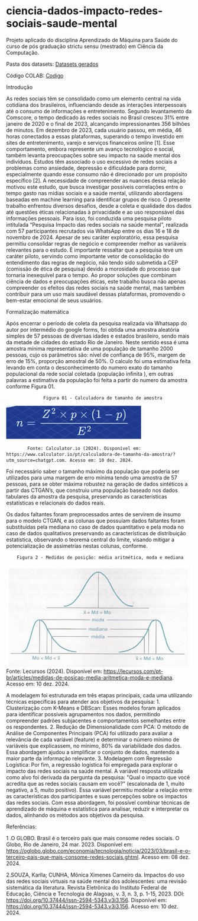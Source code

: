 # ciencia-dados-impacto-redes-sociais-saude-mental
Projeto aplicado do disciplina Aprendizado de Máquina para Saúde do curso de pós graduação strictu sensu (mestrado) em Ciência da Computação. 


Pasta dos datasets: <a href="https://drive.google.com/drive/folders/1Wii-Y_hYjB8jCbJWy3HAvgT7iHDaZxyQ?usp=drive_link">Datasets gerados</a>

Código COLAB:  <a href="https://colab.research.google.com/drive/1M1Ywpn6wJGW8Lq-7XdpK0ucxcSsfW85_?usp=sharing">Codigo</a>

Introdução

As redes sociais têm se consolidado como um elemento central na vida cotidiana dos brasileiros, influenciando desde as interações interpessoais até o consumo de informações e entretenimento. Segundo levantamento da Comscore, o tempo dedicado às redes sociais no Brasil cresceu 31% entre janeiro de 2020 e o final de 2023, alcançando impressionantes 356 bilhões de minutos. Em dezembro de 2023, cada usuário passou, em média, 46 horas conectados a essas plataformas, superando o tempo investido em sites de entretenimento, varejo e serviços financeiros online [1].
Esse comportamento, embora represente um avanço tecnológico e social, também levanta preocupações sobre seu impacto na saúde mental dos indivíduos. Estudos têm associado o uso excessivo de redes sociais a problemas como ansiedade, depressão e dificuldade para dormir, especialmente quando esse consumo não é direcionado por um propósito específico [2]. A necessidade de compreender as nuances dessa relação motivou este estudo, que busca investigar possíveis correlações entre o tempo gasto nas mídias sociais e a saúde mental, utilizando abordagens baseadas em machine learning para identificar grupos de risco.
O presente trabalho enfrentou diversos desafios, desde a coleta e qualidade dos dados até questões éticas relacionadas à privacidade e ao uso responsável das informações pessoais. Para isso, foi conduzida uma pesquisa piloto intitulada “Pesquisa Impacto das redes sociais na saúde mental”, realizada com 57 participantes recrutados via WhatsApp entre os dias 16 e 18 de novembro de 2024. Apesar de seu caráter exploratório, essa pesquisa permitiu consolidar regras de negócio e compreender melhor as variáveis relevantes para o estudo. È importante ressaltar que a  pesquisa teve um caráter piloto, servindo como importante vetor de consolidação do entendimento das regras de negócio, não tendo sido submetida a CEP (comissão de ética de pesquisa) devido a morosidade do processo que tornaria inexequível para o tempo.
Ao propor soluções que combinam ciência de dados e preocupações éticas, este trabalho busca não apenas compreender os efeitos das redes sociais na saúde mental, mas também contribuir para um uso mais saudável dessas plataformas, promovendo o bem-estar emocional de seus usuários.

Formalização matemática

Após encerrar o período de coleta da pesquisa realizada via Whatsapp do autor  por intermédio do google forms, foi obtida uma amostra aleatória simples de 57 pessoas de diversas idades e estados brasileiro, sendo mais da metade de cidades do estado Rio de Janeiro. Neste sentido essa é uma amostra mínima representativa de uma população de tamanho 2000 pessoas, cujo  os parâmetros são: nível de confiança de 95%, margem de erro de 15%, proporção amostral de  50%. O calculo foi uma estimativa feita levando em conta o desconhecimento do numero exato do tamanho populacional da rede social coletada (população infinita ), em outras palavras a estimativa da população foi feita a partir do numero da amostra conforme Figura 01.







			      Figura 01 - Calculadora de tamanho de amostra 

![Texto Alternativo](https://github.com/alessandropessoa/ciencia-dados-impacto-redes-sociais-saude-mental/blob/main/formulaTamanhoAmostral.png)
 
		
			Fonte: Calculator.io (2024). Disponível em: https://www.calculator.io/pt/calculadora-de-tamanho-da-amostra/?utm_source=chatgpt.com. Acesso em: 10 dez. 2024.

Foi necessário saber o tamanho máximo da população que poderia ser utilizados para uma margem de erro mínima tendo uma amostra de 57 pessoas, para se obter máxima robustez na geração de dados sintéticos a partir das CTGAN’s, que construiu uma população baseado nos dados tabulares da amostra da pesquisa, preservando as características estatísticas e relacionais do dados reais.

Os dados faltantes foram preprocessados antes de servirem de insumo para o modelo CTGAN, e as colunas que possuíam dados faltantes foram substituídas pela mediana no caso de dados quantitativo e pela moda no caso de dados qualitativos  preservando as características de distribuição estatística, observando o teorema central do limite, visando mitigar a potencialização de assimetrias nestas colunas, conforme.
	
		Figura 2 - Medidas de posição: média aritmética, moda e mediana 
![Texto Alternativo](https://github.com/alessandropessoa/ciencia-dados-impacto-redes-sociais-saude-mental/blob/main/distribuicaoNomalSkew.png)
Fonte: Lecursos (2024). Disponível em: https://lecursos.com/pt-br/articles/medidas-de-posicao-media-aritmetica-moda-e-mediana. Acesso em: 10 dez. 2024. 

A modelagem foi estruturada em três etapas principais, cada uma utilizando técnicas específicas para atender aos objetivos da pesquisa:
    1. Clusterização com K-Means e DBScan: Esses modelos foram aplicados para identificar possíveis agrupamentos nos dados, permitindo compreender padrões subjacentes e comportamentos semelhantes entre os respondentes.
    2. Redução de Dimensionalidade com PCA: O método de Análise de Componentes Principais (PCA) foi utilizado para avaliar a relevância de cada variável (feature) e determinar o número mínimo de variáveis que explicassem, no mínimo, 80% da variabilidade dos dados. Essa abordagem ajudou a simplificar o conjunto de dados, mantendo a maior parte da informação relevante.
    3. Modelagem com Regressão Logística: Por fim, a regressão logística foi empregada para explorar o impacto das redes sociais na saúde mental. A variável resposta utilizada como alvo foi derivada da pergunta da pesquisa: "Qual o impacto que você acredita que as redes sociais causam em você?" (escalonada de 1, muito negativo, a 5, muito positivo). Essa variável permitiu modelar a relação entre as características dos participantes e suas percepções sobre os impactos das redes sociais.
Com essa abordagem, foi possível combinar técnicas de aprendizado de máquina e estatística para analisar, reduzir e interpretar os dados, alinhando os métodos aos objetivos da pesquisa.








Referências:

1 .O GLOBO. Brasil é o terceiro país que mais consome redes sociais. O Globo, Rio de Janeiro, 24 mar. 2023. Disponível em: https://oglobo.globo.com/economia/tecnologia/noticia/2023/03/brasil-e-o-terceiro-pais-que-mais-consome-redes-sociais.ghtml. Acesso em: 08 dez. 2024.

2.SOUZA, Karlla; CUNHA, Mônica Ximenes Carneiro da. Impactos do uso das redes sociais virtuais na saúde mental dos adolescentes: uma revisão sistemática da literatura. Revista Eletrônica do Instituto Federal de Educação, Ciência e Tecnologia de Alagoas, v. 3, n. 3, p. 1-15, 2023. DOI: https://doi.org/10.37444/issn-2594-5343.v3i3.156. Disponível em: https://doi.org/10.37444/issn-2594-5343.v3i3.156. Acesso em: 10 dez. 2024.

